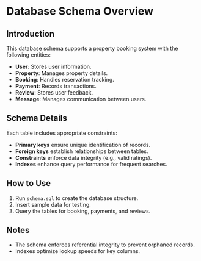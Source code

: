 # Database Schema Overview

## Introduction
This database schema supports a property booking system with the following entities:
- **User**: Stores user information.
- **Property**: Manages property details.
- **Booking**: Handles reservation tracking.
- **Payment**: Records transactions.
- **Review**: Stores user feedback.
- **Message**: Manages communication between users.

## Schema Details
Each table includes appropriate constraints:
- **Primary keys** ensure unique identification of records.
- **Foreign keys** establish relationships between tables.
- **Constraints** enforce data integrity (e.g., valid ratings).
- **Indexes** enhance query performance for frequent searches.

## How to Use
1. Run `schema.sql` to create the database structure.
2. Insert sample data for testing.
3. Query the tables for booking, payments, and reviews.

## Notes
- The schema enforces referential integrity to prevent orphaned records.
- Indexes optimize lookup speeds for key columns.

